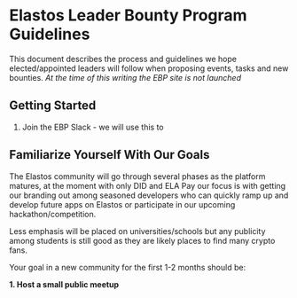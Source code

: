 
# Elastos Leader Bounty Program Guidelines

This document describes the process and guidelines we hope elected/appointed leaders will follow when proposing events,
tasks and new bounties. *At the time of this writing the EBP site is not launched*

## Getting Started

1. Join the EBP Slack - we will use this to



## Familiarize Yourself With Our Goals

The Elastos community will go through several phases as the platform matures, at the moment with only DID and ELA Pay
our focus is with getting our branding out among seasoned developers who can quickly ramp up and develop future apps
on Elastos or participate in our upcoming hackathon/competition.

Less emphasis will be placed on universities/schools but any publicity among students is still good as they are likely
places to find many crypto fans.

Your goal in a new community for the first 1-2 months should be:

**1. Host a small public meetup**



